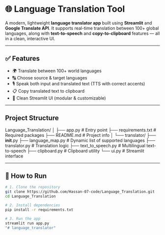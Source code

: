 # 🌐 Language Translation Tool

A modern, lightweight **language translator app** built using **Streamlit** and **Google Translate API**. It supports real-time translation between 100+ global languages, along with **text-to-speech** and **copy-to-clipboard** features — all in a clean, interactive UI.

---

## ✅ Features

- 🌍 Translate between 100+ world languages
- 🔠 Choose source & target languages
- 🎙️ Speak both input and translated text (TTS with correct accents)
- 📋 Copy translated text to clipboard
- 🎨 Clean Streamlit UI (modular & customizable)

---
## Project Structure
Language_Translation/
│
├── app.py                      # Entry point
├── requirements.txt            # Required packages
├── README.md                   # Project info
│
└── translator/
    ├── __init__.py
    ├── language_map.py         # Dynamic list of supported languages
    ├── translator.py           # Translation logic
    ├── text_to_speech.py       # Multilingual text-to-speech
    ├── clipboard.py            # Clipboard utility
    └── ui.py                   # Streamlit interface


---
## 🚀 How to Run

```bash
# 1. Clone the repository
git clone https://github.com/Hassan-07-code/Language_Translation.git
cd Language_Translation

# 2. Install dependencies
pip install -r requirements.txt

# 3. Run the app
streamlit run app.py
"# language_translator" 

